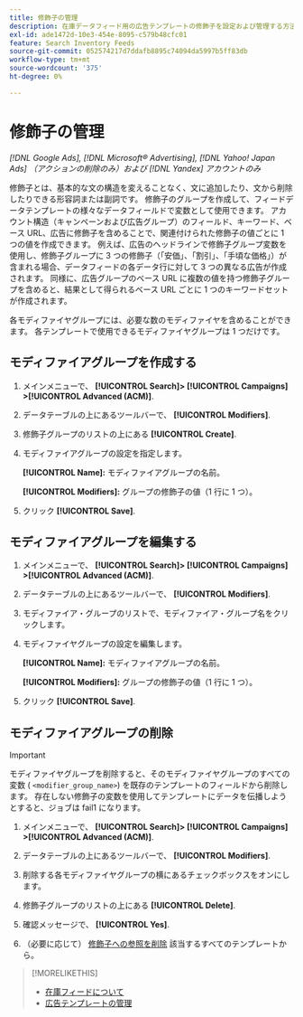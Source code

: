 ```yaml
---
title: 修飾子の管理
description: 在庫データフィード用の広告テンプレートの修飾子を設定および管理する方法について説明します。
exl-id: ade1472d-10e3-454e-8095-c579b48cfc01
feature: Search Inventory Feeds
source-git-commit: 052574217d7ddafb8895c74094da5997b5ff83db
workflow-type: tm+mt
source-wordcount: '375'
ht-degree: 0%

---
```


# 修飾子の管理

*[!DNL Google Ads], [!DNL Microsoft® Advertising], [!DNL Yahoo! Japan Ads] （アクションの削除のみ）および [!DNL Yandex] アカウントのみ*

修飾子とは、基本的な文の構造を変えることなく、文に追加したり、文から削除したりできる形容詞または副詞です。 修飾子のグループを作成して、フィードデータテンプレートの様々なデータフィールドで変数として使用できます。 アカウント構造（キャンペーンおよび広告グループ）のフィールド、キーワード、ベース URL、広告に修飾子を含めることで、関連付けられた修飾子の値ごとに 1 つの値を作成できます。 例えば、広告のヘッドラインで修飾子グループ変数を使用し、修飾子グループに 3 つの修飾子（「安価」、「割引」、「手頃な価格」）が含まれる場合、データフィードの各データ行に対して 3 つの異なる広告が作成されます。 同様に、広告グループのベース URL に複数の値を持つ修飾子グループを含めると、結果として得られるベース URL ごとに 1 つのキーワードセットが作成されます。

各モディファイヤグループには、必要な数のモディファイヤを含めることができます。 各テンプレートで使用できるモディファイヤグループは 1 つだけです。

## モディファイアグループを作成する

1. メインメニューで、 **[!UICONTROL Search]> [!UICONTROL Campaigns] >[!UICONTROL Advanced (ACM)]**.

1. データテーブルの上にあるツールバーで、 **[!UICONTROL Modifiers]**.

1. 修飾子グループのリストの上にある **[!UICONTROL Create]**.

1. モディファイアグループの設定を指定します。

   **[!UICONTROL Name]:** モディファイアグループの名前。

   **[!UICONTROL Modifiers]:** グループの修飾子の値（1 行に 1 つ）。

1. クリック **[!UICONTROL Save]**.

## モディファイアグループを編集する

1. メインメニューで、 **[!UICONTROL Search]> [!UICONTROL Campaigns] >[!UICONTROL Advanced (ACM)]**.

1. データテーブルの上にあるツールバーで、 **[!UICONTROL Modifiers]**.

1. モディファイア・グループのリストで、モディファイア・グループ名をクリックします。

1. モディファイヤグループの設定を編集します。

   **[!UICONTROL Name]:** モディファイアグループの名前。

   **[!UICONTROL Modifiers]:** グループの修飾子の値（1 行に 1 つ）。

1. クリック **[!UICONTROL Save]**.

## モディファイアグループの削除

>[!IMPORTANT]
>
>モディファイヤグループを削除すると、そのモディファイヤグループのすべての変数 ( `<modifier_group_name>`) を既存のテンプレートのフィールドから削除します。 存在しない修飾子の変数を使用してテンプレートにデータを伝播しようとすると、ジョブは fail1 になります。

1. メインメニューで、 **[!UICONTROL Search]> [!UICONTROL Campaigns] >[!UICONTROL Advanced (ACM)]**.

1. データテーブルの上にあるツールバーで、 **[!UICONTROL Modifiers]**.

1. 削除する各モディファイヤグループの横にあるチェックボックスをオンにします。

1. 修飾子グループのリストの上にある **[!UICONTROL Delete]**.

1. 確認メッセージで、 **[!UICONTROL Yes]**.

1. （必要に応じて） [修飾子への参照を削除](/help/search-social-commerce/campaign-management/inventory-feeds/ad-templates/ad-template-manage.md) 該当するすべてのテンプレートから。

>[!MORELIKETHIS]
>
>* [在庫フィードについて](/help/search-social-commerce/campaign-management/inventory-feeds/inventory-feeds-about.md)
>* [広告テンプレートの管理](/help/search-social-commerce/campaign-management/inventory-feeds/ad-templates/ad-template-manage.md)
